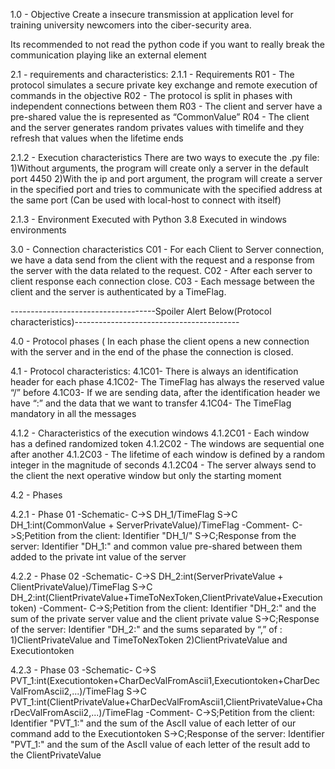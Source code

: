 1.0 - Objective
Create a insecure transmission at application level for training university newcomers into the ciber-security area.

Its recommended to not read the python code if you want to really break the communication playing like an external element

2.1 - requirements and characteristics:
2.1.1 - Requirements
R01 - The protocol simulates a secure private key exchange and remote execution of commands in the objective
R02 - The protocol is split in phases with independent connections between them
R03 - The client and server have a pre-shared value the is represented as  “CommonValue” 
R04 - The client and the server generates random privates values with timelife and they refresh that values when the lifetime ends

2.1.2 - Execution characteristics
There are two ways to execute the .py file:
1)Without arguments, the program will create only a server in the default port 4450
2)With the ip and port argument, the program will create a server in the specified port and tries to communicate with the specified address at the same port (Can be used with local-host to connect with itself)


2.1.3 - Environment
Executed with Python 3.8
Executed in windows environments

3.0 - Connection characteristics
C01 - For each Client to Server connection, we have a data send from the client with the request and a response from the server with the data related to the request.
C02 - After each server to client response each connection close.
C03 - Each message between the client and the server is authenticated by a TimeFlag.

------------------------------------Spoiler Alert Below(Protocol characteristics)-----------------------------------------



4.0 - Protocol phases ( In each phase the client opens a new connection with the server and in the end of the phase the connection is closed.

4.1 - Protocol characteristics:
4.1C01- There is always an identification header for each phase
4.1C02- The TimeFlag has always the reserved value “/” before
4.1C03- If we are sending data, after the identification header we have “:” and the data that we want to transfer
4.1C04- The TimeFlag mandatory in all the messages

4.1.2 - Characteristics of the execution windows
4.1.2C01 - Each window has a defined randomized token
4.1.2C02 - The windows are sequential one after another
4.1.2C03 - The lifetime of each window is defined by a random integer in the magnitude of seconds
4.1.2C04 - The server always send to the client the next operative window but only the starting moment


4.2 - Phases

4.2.1 -  Phase 01
-Schematic-
C->S	DH_1/TimeFlag
S->C	DH_1:int(CommonValue + ServerPrivateValue)/TimeFlag
-Comment-
C->S;Petition from the client: Identifier "DH_1/"
S->C;Response from the server: Identifier "DH_1:" and common value pre-shared between them added to the private int value of the server


4.2.2 -  Phase 02
-Schematic-
C->S 	DH_2:int(ServerPrivateValue + ClientPrivateValue)/TimeFlag
S->C	DH_2:int(ClientPrivateValue+TimeToNexToken,ClientPrivateValue+Executiontoken)
-Comment-
C->S;Petition from the client: Identifier "DH_2:" and the sum of the private server value and the client private value
S->C;Response of the server: Identifier "DH_2:" and the sums separated by “,” of :
1)ClientPrivateValue and TimeToNexToken
2)ClientPrivateValue and Executiontoken

4.2.3 - Phase 03
-Schematic-
C->S	PVT_1:int(Executiontoken+CharDecValFromAscii1,Executiontoken+CharDecValFromAscii2,...)/TimeFlag
S->C 	PVT_1:int(ClientPrivateValue+CharDecValFromAscii1,ClientPrivateValue+CharDecValFromAscii2,...)/TimeFlag
-Comment-
C->S;Petition from the client: Identifier "PVT_1:" and the sum of the AscII value of each letter of our command add to the Executiontoken
S->C;Response of the server:  Identifier "PVT_1:" and the sum of the AscII value of each letter of the result add to the ClientPrivateValue
